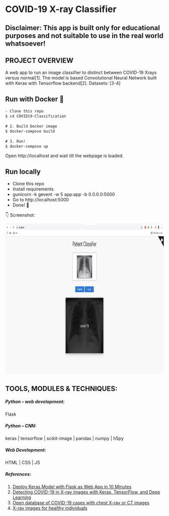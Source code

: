 # COVID-19 X-ray Classifier

## Disclaimer: This app is built only for educational purposes and not suitable to use in the real world whatsoever!

## PROJECT OVERVIEW

A web app to run an image classifier to distinct between COVID-19 Xrays versus normal[1]. The model is based Convolutional Neural Network built with Keras with Tensorflow backend[2].
Datasets: [3-4]



## Run with Docker :whale:

```shell
- Clone this repo 
$ cd COVID19-Classification

# 2. Build Docker image
$ docker-compose build

# 3. Run!
$ docker-compose up
```

Open http://localhost and wait till the webpage is loaded.


## Run locally

- Clone this repo 
- Install requirements
- gunicorn -k gevent -w 5 app:app -b 0.0.0.0:5000
- Go to http://localhost:5000
- Done! :tada:

:point_down: Screenshot:

<p align="center">
  <img src="/screenshots/screenshot_image.png" height="480px" alt="">
</p>



## TOOLS, MODULES & TECHNIQUES:


##### Python – web development:
Flask 
##### Python – CNN:
keras | tensorflow | scikit-image | pandas | numpy | h5py
##### Web Development:
HTML | CSS | JS


##### References:
1) [Deploy Keras Model with Flask as Web App in 10 Minutes](https://github.com/mtobeiyf/keras-flask-deploy-webapp)
2) [Detecting COVID-19 in X-ray images with Keras, TensorFlow, and Deep Learning](https://www.pyimagesearch.com/2020/03/16/detecting-covid-19-in-x-ray-images-with-keras-tensorflow-and-deep-learning/)
3) [Open database of COVID-19 cases with chest X-ray or CT images](https://github.com/ieee8023/covid-chestxray-dataset)
4) [X-ray images for healthy individuals](https://www.kaggle.com/paultimothymooney/chest-xray-pneumonia)
